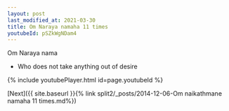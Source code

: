 ```yaml
---
layout: post
last_modified_at: 2021-03-30
title: Om Naraya namaha 11 times
youtubeId: pSZkWgNDam4
---
```

 
 
Om Naraya nama 
 
 -  Who does not take anything out of desire 
 
  
 
  
 
 
 
 
 
 


{% include youtubePlayer.html id=page.youtubeId %}
 
[Next]({{ site.baseurl }}{% link  split2/_posts/2014-12-06-Om naikathmane namaha 11 times.md%})
 
